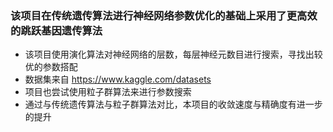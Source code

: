 ### 该项目在传统遗传算法进行神经网络参数优化的基础上采用了更高效的跳跃基因遗传算法
  - 该项目使用演化算法对神经网络的层数，每层神经元数目进行搜索，寻找出较优的参数搭配
  - 数据集来自 https://www.kaggle.com/datasets
  - 项目也尝试使用粒子群算法来进行参数搜索
  - 通过与传统遗传算法与粒子群算法对比，本项目的收敛速度与精确度有进一步的提升
